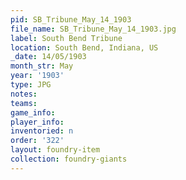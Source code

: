 ```yaml
---
pid: SB_Tribune_May_14_1903
file_name: SB_Tribune_May_14_1903.jpg
label: South Bend Tribune
location: South Bend, Indiana, US
_date: 14/05/1903
month_str: May
year: '1903'
type: JPG
notes: 
teams: 
game_info: 
player_info: 
inventoried: n
order: '322'
layout: foundry-item
collection: foundry-giants
---
```


